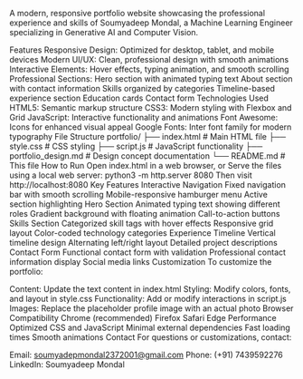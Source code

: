 A modern, responsive portfolio website showcasing the professional experience and skills of Soumyadeep Mondal, a Machine Learning Engineer specializing in Generative AI and Computer Vision.

Features
Responsive Design: Optimized for desktop, tablet, and mobile devices
Modern UI/UX: Clean, professional design with smooth animations
Interactive Elements: Hover effects, typing animation, and smooth scrolling
Professional Sections:
Hero section with animated typing text
About section with contact information
Skills organized by categories
Timeline-based experience section
Education cards
Contact form
Technologies Used
HTML5: Semantic markup structure
CSS3: Modern styling with Flexbox and Grid
JavaScript: Interactive functionality and animations
Font Awesome: Icons for enhanced visual appeal
Google Fonts: Inter font family for modern typography
File Structure
portfolio/
├── index.html          # Main HTML file
├── style.css           # CSS styling
├── script.js           # JavaScript functionality
├── portfolio_design.md # Design concept documentation
└── README.md           # This file
How to Run
Open index.html in a web browser, or
Serve the files using a local web server:
python3 -m http.server 8080
Then visit http://localhost:8080
Key Features
Interactive Navigation
Fixed navigation bar with smooth scrolling
Mobile-responsive hamburger menu
Active section highlighting
Hero Section
Animated typing text showing different roles
Gradient background with floating animation
Call-to-action buttons
Skills Section
Categorized skill tags with hover effects
Responsive grid layout
Color-coded technology categories
Experience Timeline
Vertical timeline design
Alternating left/right layout
Detailed project descriptions
Contact Form
Functional contact form with validation
Professional contact information display
Social media links
Customization
To customize the portfolio:

Content: Update the text content in index.html
Styling: Modify colors, fonts, and layout in style.css
Functionality: Add or modify interactions in script.js
Images: Replace the placeholder profile image with an actual photo
Browser Compatibility
Chrome (recommended)
Firefox
Safari
Edge
Performance
Optimized CSS and JavaScript
Minimal external dependencies
Fast loading times
Smooth animations
Contact
For questions or customizations, contact:

Email: soumyadepmondal2372001@gmail.com
Phone: (+91) 7439592276
LinkedIn: Soumyadeep Mondal
